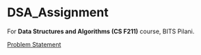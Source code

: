# DSA_Assignment

For **Data Structures and Algorithms (CS F211)** course, BITS Pilani.

[Problem Statement](/Assignment.pdf)
